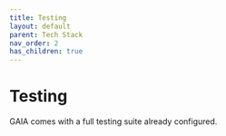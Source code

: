 ```yaml
---
title: Testing
layout: default
parent: Tech Stack
nav_order: 2
has_children: true
---
```


# Testing

GAIA comes with a full testing suite already configured.
